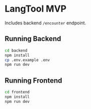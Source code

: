 # LangTool MVP

Includes backend `/encounter` endpoint.

## Running Backend
```bash
cd backend
npm install
cp .env.example .env
npm run dev
```

## Running Frontend
```bash
cd frontend
npm install
npm run dev
```

